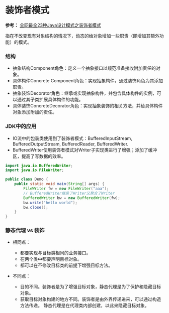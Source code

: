 # 装饰者模式

**参考：** [全网最全23种Java设计模式之装饰者模式](https://www.bilibili.com/video/BV1Np4y1z7BU?p=70)

指在不改变现有对象结构的情况下，动态的给对象增加一些职责（即增加其额外功能）的模式。

### 结构

- 抽象结构Component角色：定义一个抽象接口以规范准备接收附加责任的对象。
- 具体构件Concrete Component角色：实现抽象构件，通过装饰角色为其添加职责。
- 抽象装饰Decorator角色：继承或实现抽象构件，并包含具体构件的实例，可以通过其子类扩展具体构件的功能。
- 具体装饰ConcreteDecorator角色：实现抽象装饰的相关方法，并给具体构件对象添加附加的责任。

### JDK中的应用

- IO流中的包装类使用到了装饰者模式：BufferedInputStream, BufferedOutputStream, BufferedReader, BufferedWriter.
- BufferedWriter使用装饰者模式对Writer子实现类进行了增强；添加了缓冲区，提高了写数据的效率。

```java
import java.io.BufferedWriter;
import java.io.FileWriter;

public class Demo {
    public static void main(String[] args) {
        FileWriter fw = new FileWriter("aaa");
        // BufferedWriter继承了Writer又聚合了Writer
        BufferedWriter bw = new BufferedWriter(fw);
        bw.write("hello world");
        bw.close();
    }
}
```

### 静态代理 vs 装饰

- 相同点：
    - 都要实现与目标类相同的业务接口。
    - 在两个类中都要声明目标对象。
    - 都可以在不修改目标类的前提下增强目标方法。

- 不同点：
    - 目的不同。装饰者是为了增强目标对象，静态代理是为了保护和隐藏目标对象。
    - 获取目标对象构建的地方不同。装饰者是由外界传递进来，可以通过构造方法传递。 静态代理是在代理类内部创建，以此来隐藏目标对象。